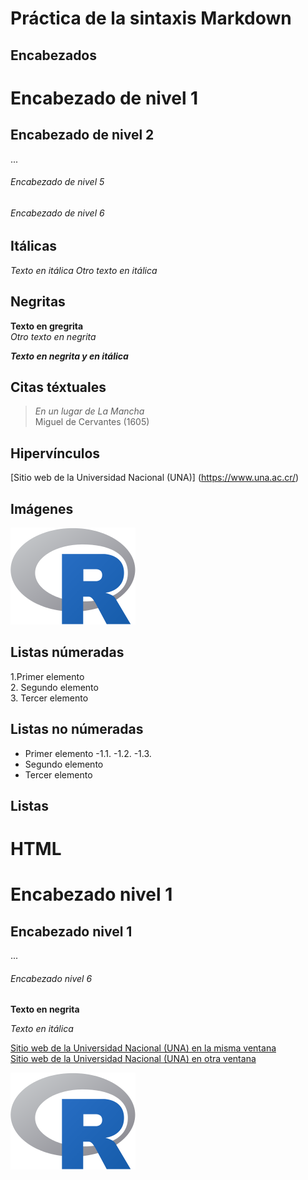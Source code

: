 # Práctica de la sintaxis Markdown

## Encabezados
# Encabezado de nivel 1
## Encabezado de nivel 2
...
###### Encabezado de nivel 5
###### Encabezado de nivel 6

## Itálicas
*Texto en itálica* 
_Otro texto en itálica_

## Negritas
**Texto en gregrita**  
_Otro texto en negrita_

***Texto en negrita y en itálica***

## Citas téxtuales

> _En un lugar de La Mancha_  
Miguel de Cervantes (1605)

## Hipervínculos
[Sitio web de la Universidad Nacional (UNA)] (https://www.una.ac.cr/)

## Imágenes
![](img/rlogo.png)

## Listas númeradas
1.Primer elemento  
2. Segundo elemento  
3. Tercer elemento  

## Listas no númeradas
- Primer elemento
  -1.1.
  -1.2.
  -1.3.
- Segundo elemento
- Tercer elemento

## Listas

# HTML
<h1> Encabezado nivel 1</h1> 
<h2> Encabezado nivel 1</h2>  
...
<h6> Encabezado nivel 6</h6>

<strong> Texto en negrita </strong>

<em> Texto en itálica </em>  

<a href="https://www.una.ac.cr/">Sitio web de la Universidad Nacional (UNA) en la misma ventana</a>  
<a href="www.una.ac.cr. html" target="_blank">Sitio web de la Universidad Nacional (UNA) en otra ventana</a>

<img src="img/rlogo.png" alt="Logo R">


